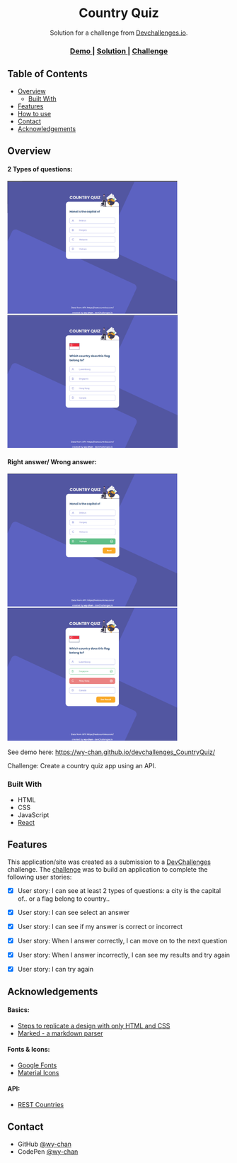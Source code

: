 <!-- Please update value in the {}  -->

<h1 align="center" id="button">Country Quiz</h1>

<div align="center">
   Solution for a challenge from  <a href="http://devchallenges.io" target="_blank">Devchallenges.io</a>.
</div>

<div align="center">
  <h3>
    <a href="https://wy-chan.github.io/devchallenges_CountryQuiz">
      Demo
    </a>
    <span> | </span>
    <a href="https://github.com/wy-chan/devchallenges_CountryQuiz">
      Solution
    </a>
    <span> | </span>
    <a href="https://devchallenges.io/challenges/Bu3G2irnaXmfwQ8sZkw8">
      Challenge
    </a>
  </h3>
</div>

<!-- TABLE OF CONTENTS -->

## Table of Contents

- [Overview](#overview)
  - [Built With](#built-with)
- [Features](#features)
- [How to use](#how-to-use)
- [Contact](#contact)
- [Acknowledgements](#acknowledgements)

<!-- OVERVIEW -->

## Overview

  #### 2 Types of questions:

   <img src="images/screenshot_quiz0.png" alt="screenshot" height="300"><img src="images/screenshot_quiz2.png" alt="screenshot" height="300">
   
  #### Right answer/ Wrong answer:
   
   <img src="images/screenshot_quiz1.png" alt="screenshot" height="300"><img src="images/screenshot_quiz3.png" alt="screenshot" height="300">

See demo here: https://wy-chan.github.io/devchallenges_CountryQuiz/

Challenge: Create a country quiz app using an API. 

### Built With

- HTML
- CSS
- JavaScript
- [React](reactjs.org)

## Features

<!-- List the features of your application or follow the template. Don't share the figma file here :) -->

This application/site was created as a submission to a [DevChallenges](https://devchallenges.io/challenges) challenge. The [challenge](https://devchallenges.io/challenges/Bu3G2irnaXmfwQ8sZkw8) was to build an application to complete the following user stories:

- [x] User story: I can see at least 2 types of questions: a city is the capital of.. or a flag belong to country..
- [x] User story: I can see select an answer
- [x] User story: I can see if my answer is correct or incorrect
- [x] User story: When I answer correctly, I can move on to the next question
- [x] User story: When I answer incorrectly, I can see my results and try again
- [x] User story: I can try again


## Acknowledgements

<!-- This section should list any articles or add-ons/plugins that helps you to complete the project. This is optional but it will help you in the future. For example -->
#### Basics:
- [Steps to replicate a design with only HTML and CSS](https://devchallenges-blogs.web.app/how-to-replicate-design/)
- [Marked - a markdown parser](https://github.com/chjj/marked)

#### Fonts & Icons:
- [Google Fonts](https://fonts.google.com/)
- [Material Icons](https://google.github.io/material-design-icons/)

#### API:
- [REST Countries](https://restcountries.com/)

## Contact

- GitHub [@wy-chan](https://github.com/wy-chan)
- CodePen [@wy-chan](https://codepen.io/wy-chan)
